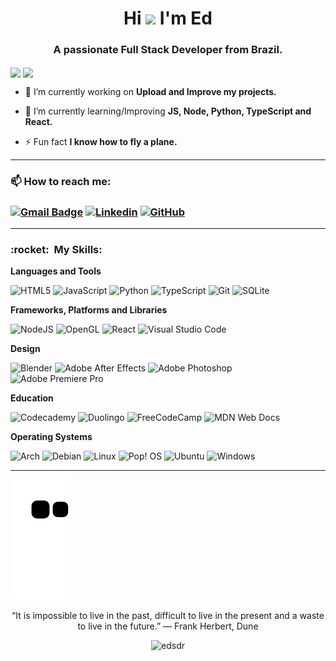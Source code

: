 <h1 align="center">Hi <img src="https://media.giphy.com/media/hvRJCLFzcasrR4ia7z/giphy.gif" width="25px">  I'm Ed </h1>

  
<h3 align="Center">     A passionate Full Stack Developer from Brazil.</h3>

  <div>
  <img height="160em"   align="center" src="https://github-readme-stats.vercel.app/api?username=EdSDR&show_icons=true&theme=dracula&include_all_commits=true&count_private=true">
  <img height="160em" align="center" src="https://github-readme-stats.vercel.app/api/top-langs/?username=EdSDR&&layout=compact&hide=shell&theme=dracula">
  </div>

- 🔭 I’m currently working on **Upload and Improve my projects.**

- 🌱 I’m currently learning/Improving **JS, Node, Python, TypeScript and React.**

- ⚡ Fun fact **I know how to fly a plane.**

----

<h3> 📫 How to reach me: <h3>

[![Gmail Badge](https://img.shields.io/badge/-ed.sdr@outlook.com-006bed?style=for-the-badge-square&logo=Gmail&logoColor=white&link=mailto:ed.sdr@outlook.com)](mailto:ed.sdr@outlook.com) 
[![Linkedin](https://img.shields.io/badge/-EdCastro-blue?style=for-the-badge-square&logo=Linkedin&logoColor=white&link=https://https://www.linkedin.com/in/edsdr/)](https://www.linkedin.com/in/edsdr/)
[![GitHub]( https://img.shields.io/github/followers/EdSdr?label=follow&style=social)](https://github.com/EdSdr)

----

<h3> :rocket: &nbsp;My Skills:</h3>

**Languages and Tools**


![HTML5](https://img.shields.io/badge/html5-%23E34F26.svg?style=for-the-badge&logo=html5&logoColor=white)
![JavaScript](https://img.shields.io/badge/javascript-%23323330.svg?style=for-the-badge&logo=javascript&logoColor=%23F7DF1E)
![Python](https://img.shields.io/badge/python-3670A0?style=for-the-badge&logo=python&logoColor=ffdd54)
![TypeScript](https://img.shields.io/badge/typescript-%23007ACC.svg?style=for-the-badge&logo=typescript&logoColor=white)
![Git](https://img.shields.io/badge/git-%23F05033.svg?style=for-the-badge&logo=git&logoColor=white)
![SQLite](https://img.shields.io/badge/sqlite-%2307405e.svg?style=for-the-badge&logo=sqlite&logoColor=white)

 **Frameworks, Platforms and Libraries**

![NodeJS](https://img.shields.io/badge/node.js-6DA55F?style=for-the-badge&logo=node.js&logoColor=white)
![OpenGL](https://img.shields.io/badge/OpenGL-%23FFFFFF.svg?style=for-the-badge&logo=opengl)
![React](https://img.shields.io/badge/react-%2320232a.svg?style=for-the-badge&logo=react&logoColor=%2361DAFB)
![Visual Studio Code](https://img.shields.io/badge/Visual%20Studio%20Code-0078d7.svg?style=for-the-badge&logo=visual-studio-code&logoColor=white)

**Design**

![Blender](https://img.shields.io/badge/blender-%23F5792A.svg?style=for-the-badge&logo=blender&logoColor=white)
![Adobe After Effects](https://img.shields.io/badge/Adobe%20After%20Effects-9999FF.svg?style=for-the-badge&logo=Adobe%20After%20Effects&logoColor=white)
![Adobe Photoshop](https://img.shields.io/badge/adobephotoshop-%2331A8FF.svg?style=for-the-badge&logo=adobephotoshop&logoColor=white)
![Adobe Premiere Pro](https://img.shields.io/badge/Adobe%20Premiere%20Pro-9999FF.svg?style=for-the-badge&logo=Adobe%20Premiere%20Pro&logoColor=white)

**Education**

![Codecademy](https://img.shields.io/badge/Codecademy-FFF0E5?style=for-the-badge&logo=codecademy&logoColor=1F243A)
![Duolingo](https://img.shields.io/badge/Duolingo-%234DC730.svg?style=for-the-badge&logo=Duolingo&logoColor=white)
![FreeCodeCamp](https://img.shields.io/badge/Freecodecamp-%23123.svg?&style=for-the-badge&logo=freecodecamp&logoColor=green)
![MDN Web Docs](https://img.shields.io/badge/MDN_Web_Docs-black?style=for-the-badge&logo=mdnwebdocs&logoColor=white)

**Operating Systems**

![Arch](https://img.shields.io/badge/Arch%20Linux-1793D1?logo=arch-linux&logoColor=fff&style=for-the-badge)
![Debian](https://img.shields.io/badge/Debian-D70A53?style=for-the-badge&logo=debian&logoColor=white)
![Linux](https://img.shields.io/badge/Linux-FCC624?style=for-the-badge&logo=linux&logoColor=black)
![Pop! OS](https://img.shields.io/badge/Pop!_OS-48B9C7?style=for-the-badge&logo=Pop!_OS&logoColor=white)
![Ubuntu](https://img.shields.io/badge/Ubuntu-E95420?style=for-the-badge&logo=ubuntu&logoColor=white)
![Windows](https://img.shields.io/badge/Windows-0078D6?style=for-the-badge&logo=windows&logoColor=white)

----

![Snake animation](https://github.com/rafaballerini/rafaballerini/blob/output/github-contribution-grid-snake.svg) 

<p align="center"> “It is impossible to live in the past, difficult to live in the present and a waste to live in the future.”
― Frank Herbert, Dune </p>

<p align="center"> <img src="https://komarev.com/ghpvc/?username=edsdr&label=Profile%20views&color=0e75b6&style=flat" alt="edsdr" /> </p>



